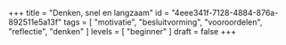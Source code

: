 +++
title = "Denken, snel en langzaam"
id = "4eee341f-7128-4884-876a-892511e5a13f"
tags = [
  "motivatie",
  "besluitvorming",
  "vooroordelen",
  "reflectie",
  "denken"
]
levels = [ "beginner" ]
draft = false
+++
